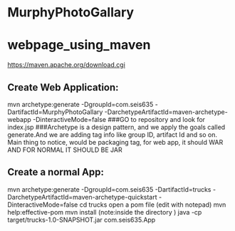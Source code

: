 # MurphyPhotoGallary
# webpage_using_maven
 
https://maven.apache.org/download.cgi

## Create Web Application:
mvn archetype:generate -DgroupId=com.seis635 -DartifactId=MurphyPhotoGallary -DarchetypeArtifactId=maven-archetype-webapp -DinteractiveMode=false
###GO to repository and look for index.jsp
###Archetype is a design pattern, and we apply the goals called generate.And we are adding tag info like group ID, artifact Id and so on. Main thing to notice, would be packaging tag, for web app, it should WAR AND FOR NORMAL IT SHOULD BE JAR 
 
## Create a normal App:
mvn archetype:generate -DgroupId=com.seis635 -DartifactId=trucks -DarchetypeArtifactId=maven-archetype-quickstart -DinteractiveMode=false
cd trucks
open a pom file (edit with notepad)
mvn help:effective-pom
mvn install (note:inside the directory )
java -cp target/trucks-1.0-SNAPSHOT.jar com.seis635.App
